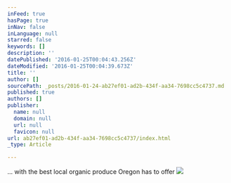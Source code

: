 ```yaml
---
inFeed: true
hasPage: true
inNav: false
inLanguage: null
starred: false
keywords: []
description: ''
datePublished: '2016-01-25T00:04:43.256Z'
dateModified: '2016-01-25T00:04:39.673Z'
title: ''
author: []
sourcePath: _posts/2016-01-24-ab27ef01-ad2b-434f-aa34-7698cc5c4737.md
published: true
authors: []
publisher:
  name: null
  domain: null
  url: null
  favicon: null
url: ab27ef01-ad2b-434f-aa34-7698cc5c4737/index.html
_type: Article

---
```

... with the best local organic produce Oregon has to offer
![](https://the-grid-user-content.s3-us-west-2.amazonaws.com/954eb8c3-3d74-495f-8c1b-68cb73279cac.jpg)